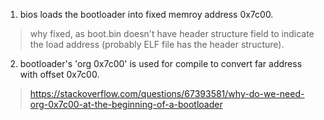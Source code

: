 1. bios loads the bootloader into fixed memroy address 0x7c00. 
> why fixed, as boot.bin doesn't have header structure field to indicate the load address (probably ELF file has the header structure).
2. bootloader's 'org 0x7c00' is used for compile to convert far address with offset 0x7c00. 
> https://stackoverflow.com/questions/67393581/why-do-we-need-org-0x7c00-at-the-beginning-of-a-bootloader 


